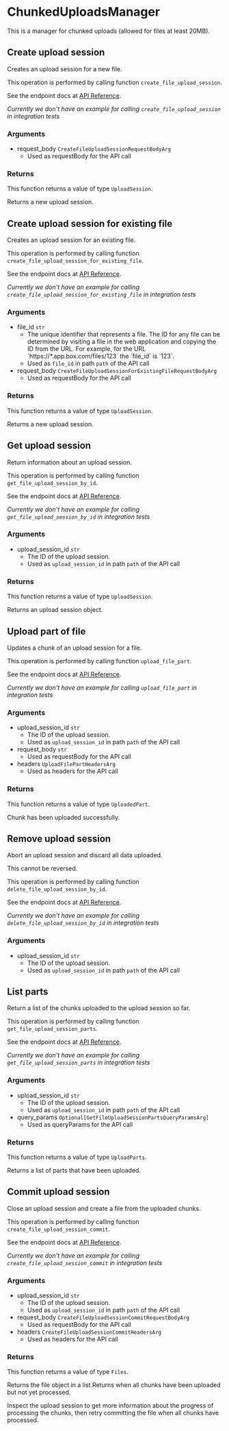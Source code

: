 # ChunkedUploadsManager

This is a manager for chunked uploads (allowed for files at least 20MB).

## Create upload session

Creates an upload session for a new file.

This operation is performed by calling function `create_file_upload_session`.

See the endpoint docs at
[API Reference](https://developer.box.com/reference/post-files-upload-sessions/).

*Currently we don't have an example for calling `create_file_upload_session` in integration tests*

### Arguments

- request_body `CreateFileUploadSessionRequestBodyArg`
  - Used as requestBody for the API call


### Returns

This function returns a value of type `UploadSession`.

Returns a new upload session.


## Create upload session for existing file

Creates an upload session for an existing file.

This operation is performed by calling function `create_file_upload_session_for_existing_file`.

See the endpoint docs at
[API Reference](https://developer.box.com/reference/post-files-id-upload-sessions/).

*Currently we don't have an example for calling `create_file_upload_session_for_existing_file` in integration tests*

### Arguments

- file_id `str`
  - The unique identifier that represents a file.  The ID for any file can be determined by visiting a file in the web application and copying the ID from the URL. For example, for the URL &#x60;https://*.app.box.com/files/123&#x60; the &#x60;file_id&#x60; is &#x60;123&#x60;.
  - Used as `file_id` in path `path` of the API call
- request_body `CreateFileUploadSessionForExistingFileRequestBodyArg`
  - Used as requestBody for the API call


### Returns

This function returns a value of type `UploadSession`.

Returns a new upload session.


## Get upload session

Return information about an upload session.

This operation is performed by calling function `get_file_upload_session_by_id`.

See the endpoint docs at
[API Reference](https://developer.box.com/reference/get-files-upload-sessions-id/).

*Currently we don't have an example for calling `get_file_upload_session_by_id` in integration tests*

### Arguments

- upload_session_id `str`
  - The ID of the upload session.
  - Used as `upload_session_id` in path `path` of the API call


### Returns

This function returns a value of type `UploadSession`.

Returns an upload session object.


## Upload part of file

Updates a chunk of an upload session for a file.

This operation is performed by calling function `upload_file_part`.

See the endpoint docs at
[API Reference](https://developer.box.com/reference/put-files-upload-sessions-id/).

*Currently we don't have an example for calling `upload_file_part` in integration tests*

### Arguments

- upload_session_id `str`
  - The ID of the upload session.
  - Used as `upload_session_id` in path `path` of the API call
- request_body `str`
  - Used as requestBody for the API call
- headers `UploadFilePartHeadersArg`
  - Used as headers for the API call


### Returns

This function returns a value of type `UploadedPart`.

Chunk has been uploaded successfully.


## Remove upload session

Abort an upload session and discard all data uploaded.

This cannot be reversed.

This operation is performed by calling function `delete_file_upload_session_by_id`.

See the endpoint docs at
[API Reference](https://developer.box.com/reference/delete-files-upload-sessions-id/).

*Currently we don't have an example for calling `delete_file_upload_session_by_id` in integration tests*

### Arguments

- upload_session_id `str`
  - The ID of the upload session.
  - Used as `upload_session_id` in path `path` of the API call


## List parts

Return a list of the chunks uploaded to the upload
session so far.

This operation is performed by calling function `get_file_upload_session_parts`.

See the endpoint docs at
[API Reference](https://developer.box.com/reference/get-files-upload-sessions-id-parts/).

*Currently we don't have an example for calling `get_file_upload_session_parts` in integration tests*

### Arguments

- upload_session_id `str`
  - The ID of the upload session.
  - Used as `upload_session_id` in path `path` of the API call
- query_params `Optional[GetFileUploadSessionPartsQueryParamsArg]`
  - Used as queryParams for the API call


### Returns

This function returns a value of type `UploadParts`.

Returns a list of parts that have been uploaded.


## Commit upload session

Close an upload session and create a file from the
uploaded chunks.

This operation is performed by calling function `create_file_upload_session_commit`.

See the endpoint docs at
[API Reference](https://developer.box.com/reference/post-files-upload-sessions-id-commit/).

*Currently we don't have an example for calling `create_file_upload_session_commit` in integration tests*

### Arguments

- upload_session_id `str`
  - The ID of the upload session.
  - Used as `upload_session_id` in path `path` of the API call
- request_body `CreateFileUploadSessionCommitRequestBodyArg`
  - Used as requestBody for the API call
- headers `CreateFileUploadSessionCommitHeadersArg`
  - Used as headers for the API call


### Returns

This function returns a value of type `Files`.

Returns the file object in a list.Returns when all chunks have been uploaded but not yet processed.

Inspect the upload session to get more information about the
progress of processing the chunks, then retry committing the file
when all chunks have processed.


